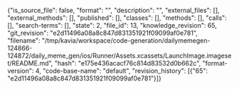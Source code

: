 {"is_source_file": false, "format": "", "description": "", "external_files": [], "external_methods": [], "published": [], "classes": [], "methods": [], "calls": [], "search-terms": [], "state": 2, "file_id": 13, "knowledge_revision": 65, "git_revision": "e2d11496a08a8c847d831351921f09099af0e781", "filename": "/tmp/kavia/workspace/code-generation/dailymemegen-124866-124872/daily_meme_gen/ios/Runner/Assets.xcassets/LaunchImage.imageset/README.md", "hash": "e175e436acacf76c814d83532d0b662c", "format-version": 4, "code-base-name": "default", "revision_history": [{"65": "e2d11496a08a8c847d831351921f09099af0e781"}]}